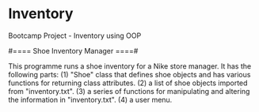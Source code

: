 # Inventory
Bootcamp Project - Inventory using OOP

#==== Shoe Inventory Manager ====#

This programme runs a shoe inventory for a Nike store manager.
It has the following parts:
(1) "Shoe" class that defines shoe objects and has various functions for returning class attributes.
(2) a list of shoe objects imported from "inventory.txt".
(3) a series of functions for manipulating and altering the information in "inventory.txt".
(4) a user menu.

